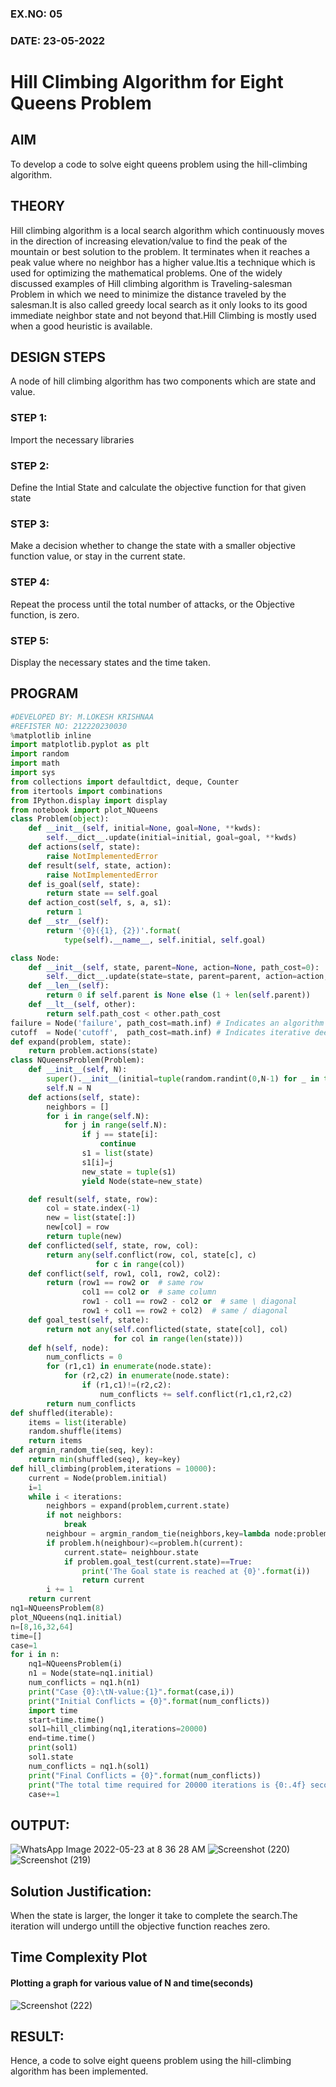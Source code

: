 ### EX.NO: 05
### DATE: 23-05-2022
# Hill Climbing Algorithm for Eight Queens Problem
## AIM
To develop a code to solve eight queens problem using the hill-climbing algorithm.
## THEORY
Hill climbing algorithm is a local search algorithm which continuously moves in the direction of increasing elevation/value to find the peak of the mountain or best solution to the problem. It terminates when it reaches a peak value where no neighbor has a higher value.Itis a technique which is used for optimizing the mathematical problems. One of the widely discussed examples of Hill climbing algorithm is Traveling-salesman Problem in which we need to minimize the distance traveled by the salesman.It is also called greedy local search as it only looks to its good immediate neighbor state and not beyond that.Hill Climbing is mostly used when a good heuristic is available.

## DESIGN STEPS
A node of hill climbing algorithm has two components which are state and value.
### STEP 1:
Import the necessary libraries
### STEP 2:
Define the Intial State and calculate the objective function for that given state
### STEP 3:
Make a decision whether to change the state with a smaller objective function value, or stay in the current state.
### STEP 4:
Repeat the process until the total number of attacks, or the Objective function, is zero.
### STEP 5:
Display the necessary states and the time taken.
## PROGRAM
```python
#DEVELOPED BY: M.LOKESH KRISHNAA
#REFISTER NO: 212220230030
%matplotlib inline
import matplotlib.pyplot as plt
import random
import math
import sys
from collections import defaultdict, deque, Counter
from itertools import combinations
from IPython.display import display
from notebook import plot_NQueens
class Problem(object):
    def __init__(self, initial=None, goal=None, **kwds): 
        self.__dict__.update(initial=initial, goal=goal, **kwds)         
    def actions(self, state):        
        raise NotImplementedError
    def result(self, state, action): 
        raise NotImplementedError
    def is_goal(self, state):        
        return state == self.goal
    def action_cost(self, s, a, s1): 
        return 1
    def __str__(self):
        return '{0}({1}, {2})'.format(
            type(self).__name__, self.initial, self.goal)

class Node:
    def __init__(self, state, parent=None, action=None, path_cost=0):
        self.__dict__.update(state=state, parent=parent, action=action, path_cost=path_cost)
    def __len__(self): 
        return 0 if self.parent is None else (1 + len(self.parent))
    def __lt__(self, other): 
        return self.path_cost < other.path_cost
failure = Node('failure', path_cost=math.inf) # Indicates an algorithm couldn't find a solution.
cutoff  = Node('cutoff',  path_cost=math.inf) # Indicates iterative deepening search was cut off.
def expand(problem, state):
    return problem.actions(state)
class NQueensProblem(Problem):
    def __init__(self, N):
        super().__init__(initial=tuple(random.randint(0,N-1) for _ in tuple(range(N))))
        self.N = N
    def actions(self, state):
        neighbors = []
        for i in range(self.N):
            for j in range(self.N):
                if j == state[i]:
                    continue
                s1 = list(state)
                s1[i]=j
                new_state = tuple(s1)
                yield Node(state=new_state)

    def result(self, state, row):
        col = state.index(-1)
        new = list(state[:])
        new[col] = row
        return tuple(new)
    def conflicted(self, state, row, col):
        return any(self.conflict(row, col, state[c], c)
                   for c in range(col))
    def conflict(self, row1, col1, row2, col2):
        return (row1 == row2 or  # same row
                col1 == col2 or  # same column
                row1 - col1 == row2 - col2 or  # same \ diagonal
                row1 + col1 == row2 + col2)  # same / diagonal
    def goal_test(self, state):
        return not any(self.conflicted(state, state[col], col)
                       for col in range(len(state)))
    def h(self, node):
        num_conflicts = 0
        for (r1,c1) in enumerate(node.state):
            for (r2,c2) in enumerate(node.state):
                if (r1,c1)!=(r2,c2):
                    num_conflicts += self.conflict(r1,c1,r2,c2) 
        return num_conflicts
def shuffled(iterable):
    items = list(iterable)
    random.shuffle(items)
    return items
def argmin_random_tie(seq, key):
    return min(shuffled(seq), key=key)
def hill_climbing(problem,iterations = 10000):
    current = Node(problem.initial)
    i=1
    while i < iterations:
        neighbors = expand(problem,current.state)
        if not neighbors:
            break
        neighbour = argmin_random_tie(neighbors,key=lambda node:problem.h(node))
        if problem.h(neighbour)<=problem.h(current):
            current.state= neighbour.state
            if problem.goal_test(current.state)==True:
                print('The Goal state is reached at {0}'.format(i))
                return current 
        i += 1        
    return current 
nq1=NQueensProblem(8)    
plot_NQueens(nq1.initial)
n=[8,16,32,64]
time=[]
case=1
for i in n:
    nq1=NQueensProblem(i)
    n1 = Node(state=nq1.initial)
    num_conflicts = nq1.h(n1)
    print("Case {0}:\tN-value:{1}".format(case,i))
    print("Initial Conflicts = {0}".format(num_conflicts))
    import time
    start=time.time()
    sol1=hill_climbing(nq1,iterations=20000)
    end=time.time()
    print(sol1)
    sol1.state
    num_conflicts = nq1.h(sol1)
    print("Final Conflicts = {0}".format(num_conflicts))
    print("The total time required for 20000 iterations is {0:.4f} seconds\n\n".format(end-start))
    case+=1
```
## OUTPUT:
![WhatsApp Image 2022-05-23 at 8 36 28 AM](https://user-images.githubusercontent.com/75234646/169735803-f6c43a89-156c-4db9-8edc-5b6357041bd6.jpeg)
![Screenshot (220)](https://user-images.githubusercontent.com/75243072/169692105-9c8f753f-cee4-473d-9c19-7445f37213c0.png)<br>
![Screenshot (219)](https://user-images.githubusercontent.com/75243072/169692118-9adc3c75-e85a-479d-8709-11d488e32535.png)
## Solution Justification:
When the state is larger, the longer it take to complete the search.The iteration will undergo untill the objective function reaches zero.
## Time Complexity Plot
#### Plotting a graph for various value of N and time(seconds)
![Screenshot (222)](https://user-images.githubusercontent.com/75243072/169692447-ca244793-ed73-46f0-8af7-236f679532a3.png)
## RESULT:
Hence, a code to solve eight queens problem using the hill-climbing algorithm has been implemented.
